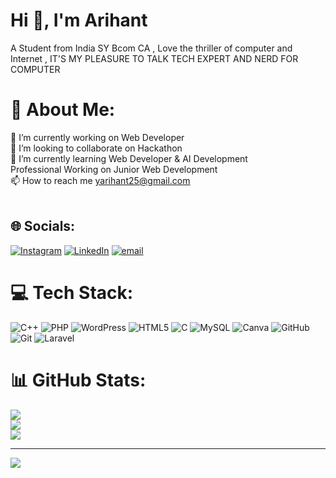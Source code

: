 # Hi 👋, I'm Arihant
A Student from India SY Bcom CA , Love the thriller of computer and Internet , IT'S MY PLEASURE TO TALK TECH EXPERT AND NERD FOR COMPUTER 

# 💫 About Me:
🔭 I’m currently working on Web Developer <br>👯 I’m looking to collaborate on Hackathon<br>🌱 I’m currently learning Web Developer & AI Development<br>      Professional Working on Junior Web Development<br>📫 How to reach me yarihant25@gmail.com<br><br>


## 🌐 Socials:
[![Instagram](https://img.shields.io/badge/Instagram-%23E4405F.svg?logo=Instagram&logoColor=white)](https://instagram.com/arihant__75_) [![LinkedIn](https://img.shields.io/badge/LinkedIn-%230077B5.svg?logo=linkedin&logoColor=white)](https://linkedin.com/in/ArihantYadav) [![email](https://img.shields.io/badge/Email-D14836?logo=gmail&logoColor=white)](mailto:yarihant25@gmail.com) 

# 💻 Tech Stack:
![C++](https://img.shields.io/badge/c++-%2300599C.svg?style=for-the-badge&logo=c%2B%2B&logoColor=white) ![PHP](https://img.shields.io/badge/php-%23777BB4.svg?style=for-the-badge&logo=php&logoColor=white) ![WordPress](https://img.shields.io/badge/WordPress-%23117AC9.svg?style=for-the-badge&logo=WordPress&logoColor=white) ![HTML5](https://img.shields.io/badge/html5-%23E34F26.svg?style=for-the-badge&logo=html5&logoColor=white) ![C](https://img.shields.io/badge/c-%2300599C.svg?style=for-the-badge&logo=c&logoColor=white) ![MySQL](https://img.shields.io/badge/mysql-4479A1.svg?style=for-the-badge&logo=mysql&logoColor=white) ![Canva](https://img.shields.io/badge/Canva-%2300C4CC.svg?style=for-the-badge&logo=Canva&logoColor=white) ![GitHub](https://img.shields.io/badge/github-%23121011.svg?style=for-the-badge&logo=github&logoColor=white) ![Git](https://img.shields.io/badge/git-%23F05033.svg?style=for-the-badge&logo=git&logoColor=white) ![Laravel](https://img.shields.io/badge/laravel-%23FF2D20.svg?style=for-the-badge&logo=laravel&logoColor=white)
# 📊 GitHub Stats:
![](https://github-readme-stats.vercel.app/api?username=Shido75&theme=dark&hide_border=false&include_all_commits=false&count_private=false)<br/>
![](https://nirzak-streak-stats.vercel.app/?user=Shido75&theme=dark&hide_border=false)<br/>
![](https://github-readme-stats.vercel.app/api/top-langs/?username=Shido75&theme=dark&hide_border=false&include_all_commits=false&count_private=false&layout=compact)

---
[![](https://visitcount.itsvg.in/api?id=Shido75&icon=0&color=0)](https://visitcount.itsvg.in)

<!-- Proudly created with GPRM ( https://gprm.itsvg.in ) -->
